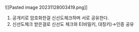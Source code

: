![[Pasted image 20231128003419.png]]
1. 공개키로 암호화한걸 신선도체크하며 서로 공유한다.
2. 신선도체크 받은걸로 신선도 체크와 E(비밀키, 대칭키)->인증 공유